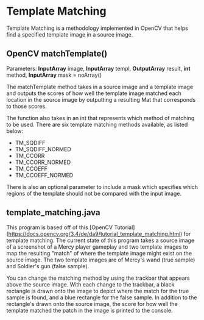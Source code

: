 # Template Matching

Template Matching is a methodology implemented in OpenCV that helps find a specified template 
image in a source image.

## OpenCV matchTemplate() 

Parameters:
**InputArray** 	 image,
**InputArray** 	 templ,
**OutputArray**  result,
**int** 	     method,
**InputArray** 	 mask = noArray() 

The matchTemplate method takes in a source image and a template image and outputs the scores of 
how well the template image matched each location in the source image by outputting a resulting 
Mat that corresponds to those scores. 

The function also takes in an int that represents which method of matching to be used. There 
are six template matching methods available, as listed below:
* TM_SQDIFF
* TM_SQDIFF_NORMED
* TM_CCORR
* TM_CCORR_NORMED
* TM_CCOEFF
* TM_CCOEFF_NORMED

There is also an optional parameter to include a mask which specifies which regions of the 
template should not be compared with the input image.

## template_matching.java

This program is based off of this [OpenCV Tutorial] (https://docs.opencv.org/3.4/de/da9/tutorial_template_matching.html)
for template matching.
The current state of this program takes a source image of a screenshot of a Mercy player 
gameplay and two template images to map the resulting "match" of where the template image might 
exist on the source image.
The two template images are of Mercy's wand (true sample) and Soldier's gun (false sample).

You can change the matching method by using the trackbar that appears above the source image.
With each change to the trackbar, a black rectangle is drawn onto the image to depict where the 
match for the true sample is found, and a blue rectangle for the false sample. 
In addition to the rectangle's drawn onto the source image, the score for how well the template 
matched the patch in the image is printed to the console. 